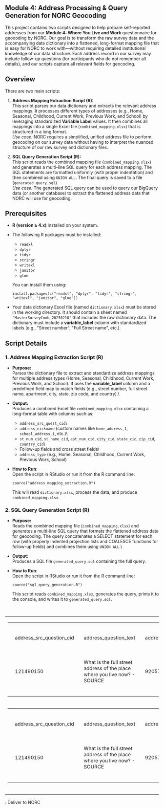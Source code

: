 ## Module 4: Address Processing & Query Generation for NORC Geocoding

This project contains two scripts designed to help prepare self‐reported addresses from our **Module 4: Where You Live and Work** questionnaire for geocoding by NORC. Our goal is to transform the raw survey data and the accompanying data dictionary into a flattened, long-format mapping file that is easy for NORC to work with—without requiring detailed institutional knowledge of our data structure. Each address record in our survey may include follow-up questions (for participants who do not remember all details), and our scripts capture all relevant fields for geocoding.

## Overview

There are two main scripts:

1.  **Address Mapping Extraction Script (R):**\
    This script parses our data dictionary and extracts the relevant address mappings. It processes different types of addresses (e.g., Home, Seasonal, Childhood, Current Work, Previous Work, and School) by leveraging standardized **Variable Label** values. It then combines all mappings into a single Excel file (`combined_mapping.xlsx`) that is structured in a long format.\
    *Use case:* NORC requires a simplified, unified address file to perform geocoding on our survey data without having to interpret the nuanced structure of our raw survey and dictionary files.

2.  **SQL Query Generation Script (R):**\
    This script reads the combined mapping file (`combined_mapping.xlsx`) and generates a multi-line SQL query for each address mapping. The SQL statements are formatted uniformly (with proper indentation) and then combined using `UNION ALL`. The final query is saved to a file (`generated_query.sql`).\
    *Use case:* The generated SQL query can be used to query our BigQuery data (or another database) to extract the flattened address data that NORC will use for geocoding.

## Prerequisites

-   **R (version ≥ 4.x)** installed on your system.

-   The following R packages must be installed:

    -   `readxl`
    -   `dplyr`
    -   `tidyr`
    -   `stringr`
    -   `writexl`
    -   `janitor`
    -   `glue`

    You can install them using:

    ```         
    install.packages(c("readxl", "dplyr", "tidyr", "stringr", "writexl", "janitor", "glue"))
    ```

-   Your data dictionary Excel file (named `dictionary.xlsx`) must be stored in the working directory. It should contain a sheet named `"MasterSurveyComb_20250210"` that includes the raw dictionary data. The dictionary must include a **variable_label** column with standardized labels (e.g., "Street number", "Full Street name", etc.).

## Script Details

### 1. Address Mapping Extraction Script (R)

-   **Purpose:**\
    Parses the dictionary file to extract and standardize address mappings for multiple address types (Home, Seasonal, Childhood, Current Work, Previous Work, and School). It uses the **variable_label** column and a predefined field map to match fields (e.g., street number, full street name, apartment, city, state, zip code, and country).\

-   **Output:**\
    Produces a combined Excel file `combined_mapping.xlsx` containing a long-format table with columns such as:

    -   `address_src_quest_cid`\
    -   `address_nickname` (custom names like `home_address_1`, `school_address_1`, etc.)\
    -   `st_num_cid`, `st_name_cid`, `apt_num_cid`, `city_cid`, `state_cid`, `zip_cid`, `country_cid`\
    -   Follow-up fields and cross street fields\
    -   `address_type` (e.g., Home, Seasonal, Childhood, Current Work, Previous Work, School)

-   **How to Run:**\
    Open the script in RStudio or run it from the R command line:

    ```         
    source("address_mapping_extraction.R")
    ```

    This will read `dictionary.xlsx`, process the data, and produce `combined_mapping.xlsx`.

### 2. SQL Query Generation Script (R)

-   **Purpose:**\
    Reads the combined mapping file (`combined_mapping.xlsx`) and generates a multi-line SQL query that formats the flattened address data for geocoding. The query concatenates a SELECT statement for each row (with properly indented projection lists and COALESCE functions for follow-up fields) and combines them using `UNION ALL`.\

-   **Output:**\
    Produces a SQL file `generated_query.sql` containing the full query.

-   **How to Run:**\
    Open the script in RStudio or run it from the R command line:

    ```         
    source("sql_query_generation.R")
    ```

    This script reads `combined_mapping.xlsx`, generates the query, prints it to the console, and writes it to `generated_query.sql`.

<table>
<caption>Deliver to NORC</caption>
<tbody>
<tr class="odd">
<td><p>
&#10;
&#10;
&#10;
&#10;
&#10;
&#10;
</p>
<table>
<colgroup>
<col style="width: 136%" />
<col style="width: 369%" />
<col style="width: 154%" />
<col style="width: 78%" />
<col style="width: 69%" />
<col style="width: 102%" />
<col style="width: 23%" />
<col style="width: 32%" />
<col style="width: 23%" />
<col style="width: 43%" />
<col style="width: 80%" />
<col />
<col />
<col />
<col />
<col />
<col />
<col />
<col />
<col />
<col />
<col />
<col />
<col />
<col />
</colgroup>
<tbody>
<tr class="odd">
<td><p>
&#10; 
 &#10; 
 &#10; 
 &#10; 
 &#10; 
 &#10; 
 </p></td>
<td></td>
<td></td>
<td></td>
<td></td>
<td></td>
<td></td>
<td></td>
<td></td>
<td></td>
<td></td>
<td></td>
<td></td>
<td></td>
<td></td>
<td></td>
<td></td>
<td></td>
<td></td>
<td></td>
<td></td>
<td></td>
<td></td>
<td></td>
<td></td>
</tr>
<tr class="even">
<td><p>
  </p></td>
<td><p>address_src_question_cid</p></td>
<td><p>
  </p></td>
<td><p>address_question_text</p></td>
<td><p>
  </p></td>
<td><p>address_source_question_cid</p></td>
<td><p>
  </p></td>
<td><p>street_number</p></td>
<td><p>
  </p></td>
<td><p>street_name</p></td>
<td><p>
  </p></td>
<td><p>apartment_number</p></td>
<td><p>
  </p></td>
<td><p>city</p></td>
<td><p>
  </p></td>
<td><p>state</p></td>
<td><p>
  </p></td>
<td><p>zip</p></td>
<td><p>
  </p></td>
<td><p>country</p></td>
<td><p>
  </p></td>
<td><p>cross_street_1</p></td>
<td><p>
  </p></td>
<td><p>cross_street_2</p></td>
<td><p>
 </p></td>
</tr>
<tr class="odd">
<td><p>
 </p></td>
<td></td>
<td></td>
<td></td>
<td></td>
<td></td>
<td></td>
<td></td>
<td></td>
<td></td>
<td></td>
<td></td>
<td></td>
<td></td>
<td></td>
<td></td>
<td></td>
<td></td>
<td></td>
<td></td>
<td></td>
<td></td>
<td></td>
<td></td>
<td></td>
</tr>
<tr class="even">
<td><p>
  </p></td>
<td><p>121490150</p></td>
<td><p>
  </p></td>
<td><p>What is the full street address of the place where you live
  now? - SOURCE</p></td>
<td><p>
  </p></td>
<td><p>920576363</p></td>
<td><p>
  </p></td>
<td></td>
<td><p>
  </p></td>
<td></td>
<td><p>
  </p></td>
<td></td>
<td><p>
  </p></td>
<td></td>
<td><p>
  </p></td>
<td></td>
<td><p>
  </p></td>
<td></td>
<td><p>
  </p></td>
<td></td>
<td><p>
  </p></td>
<td></td>
<td><p>
  </p></td>
<td></td>
<td><p>
 </p></td>
</tr>
<tr class="odd">
<td><p>
&#10;</p></td>
<td></td>
<td></td>
<td></td>
<td></td>
<td></td>
<td></td>
<td></td>
<td></td>
<td></td>
<td></td>
<td></td>
<td></td>
<td></td>
<td></td>
<td></td>
<td></td>
<td></td>
<td></td>
<td></td>
<td></td>
<td></td>
<td></td>
<td></td>
<td></td>
</tr>
</tbody>
</table>
<p>
&#10;
&#10;
</p></td>
<td><p>
&#10;
&#10;
&#10;
&#10;
&#10;
&#10;
</p>
<table>
<colgroup>
<col style="width: 136%" />
<col style="width: 369%" />
<col style="width: 154%" />
<col style="width: 78%" />
<col style="width: 69%" />
<col style="width: 102%" />
<col style="width: 23%" />
<col style="width: 32%" />
<col style="width: 23%" />
<col style="width: 43%" />
<col style="width: 80%" />
<col />
<col />
<col />
<col />
<col />
<col />
<col />
<col />
<col />
<col />
<col />
<col />
<col />
<col />
</colgroup>
<tbody>
<tr class="odd">
<td><p>
&#10; 
 &#10; 
 &#10; 
 &#10; 
 &#10; 
 &#10; 
 </p></td>
<td></td>
<td></td>
<td></td>
<td></td>
<td></td>
<td></td>
<td></td>
<td></td>
<td></td>
<td></td>
<td></td>
<td></td>
<td></td>
<td></td>
<td></td>
<td></td>
<td></td>
<td></td>
<td></td>
<td></td>
<td></td>
<td></td>
<td></td>
<td></td>
</tr>
<tr class="even">
<td><p>
  </p></td>
<td><p>address_src_question_cid</p></td>
<td><p>
  </p></td>
<td><p>address_question_text</p></td>
<td><p>
  </p></td>
<td><p>address_source_question_cid</p></td>
<td><p>
  </p></td>
<td><p>street_number</p></td>
<td><p>
  </p></td>
<td><p>street_name</p></td>
<td><p>
  </p></td>
<td><p>apartment_number</p></td>
<td><p>
  </p></td>
<td><p>city</p></td>
<td><p>
  </p></td>
<td><p>state</p></td>
<td><p>
  </p></td>
<td><p>zip</p></td>
<td><p>
  </p></td>
<td><p>country</p></td>
<td><p>
  </p></td>
<td><p>cross_street_1</p></td>
<td><p>
  </p></td>
<td><p>cross_street_2</p></td>
<td><p>
 </p></td>
</tr>
<tr class="odd">
<td><p>
 </p></td>
<td></td>
<td></td>
<td></td>
<td></td>
<td></td>
<td></td>
<td></td>
<td></td>
<td></td>
<td></td>
<td></td>
<td></td>
<td></td>
<td></td>
<td></td>
<td></td>
<td></td>
<td></td>
<td></td>
<td></td>
<td></td>
<td></td>
<td></td>
<td></td>
</tr>
<tr class="even">
<td><p>
  </p></td>
<td><p>121490150</p></td>
<td><p>
  </p></td>
<td><p>What is the full street address of the place where you live
  now? - SOURCE</p></td>
<td><p>
  </p></td>
<td><p>920576363</p></td>
<td><p>
  </p></td>
<td></td>
<td><p>
  </p></td>
<td></td>
<td><p>
  </p></td>
<td></td>
<td><p>
  </p></td>
<td></td>
<td><p>
  </p></td>
<td></td>
<td><p>
  </p></td>
<td></td>
<td><p>
  </p></td>
<td></td>
<td><p>
  </p></td>
<td></td>
<td><p>
  </p></td>
<td></td>
<td><p>
 </p></td>
</tr>
<tr class="odd">
<td><p>
&#10;</p></td>
<td></td>
<td></td>
<td></td>
<td></td>
<td></td>
<td></td>
<td></td>
<td></td>
<td></td>
<td></td>
<td></td>
<td></td>
<td></td>
<td></td>
<td></td>
<td></td>
<td></td>
<td></td>
<td></td>
<td></td>
<td></td>
<td></td>
<td></td>
<td></td>
</tr>
</tbody>
</table>
<p>
&#10;
&#10;
</p></td>
<td><p>
&#10;
&#10;
&#10;
&#10;
&#10;
&#10;
</p>
<table>
<colgroup>
<col style="width: 136%" />
<col style="width: 369%" />
<col style="width: 154%" />
<col style="width: 78%" />
<col style="width: 69%" />
<col style="width: 102%" />
<col style="width: 23%" />
<col style="width: 32%" />
<col style="width: 23%" />
<col style="width: 43%" />
<col style="width: 80%" />
<col />
<col />
<col />
<col />
<col />
<col />
<col />
<col />
<col />
<col />
<col />
<col />
<col />
<col />
</colgroup>
<tbody>
<tr class="odd">
<td><p>
&#10; 
 &#10; 
 &#10; 
 &#10; 
 &#10; 
 &#10; 
 </p></td>
<td></td>
<td></td>
<td></td>
<td></td>
<td></td>
<td></td>
<td></td>
<td></td>
<td></td>
<td></td>
<td></td>
<td></td>
<td></td>
<td></td>
<td></td>
<td></td>
<td></td>
<td></td>
<td></td>
<td></td>
<td></td>
<td></td>
<td></td>
<td></td>
</tr>
<tr class="even">
<td><p>
  </p></td>
<td><p>address_src_question_cid</p></td>
<td><p>
  </p></td>
<td><p>address_question_text</p></td>
<td><p>
  </p></td>
<td><p>address_source_question_cid</p></td>
<td><p>
  </p></td>
<td><p>street_number</p></td>
<td><p>
  </p></td>
<td><p>street_name</p></td>
<td><p>
  </p></td>
<td><p>apartment_number</p></td>
<td><p>
  </p></td>
<td><p>city</p></td>
<td><p>
  </p></td>
<td><p>state</p></td>
<td><p>
  </p></td>
<td><p>zip</p></td>
<td><p>
  </p></td>
<td><p>country</p></td>
<td><p>
  </p></td>
<td><p>cross_street_1</p></td>
<td><p>
  </p></td>
<td><p>cross_street_2</p></td>
<td><p>
 </p></td>
</tr>
<tr class="odd">
<td><p>
 </p></td>
<td></td>
<td></td>
<td></td>
<td></td>
<td></td>
<td></td>
<td></td>
<td></td>
<td></td>
<td></td>
<td></td>
<td></td>
<td></td>
<td></td>
<td></td>
<td></td>
<td></td>
<td></td>
<td></td>
<td></td>
<td></td>
<td></td>
<td></td>
<td></td>
</tr>
<tr class="even">
<td><p>
  </p></td>
<td><p>121490150</p></td>
<td><p>
  </p></td>
<td><p>What is the full street address of the place where you live
  now? - SOURCE</p></td>
<td><p>
  </p></td>
<td><p>920576363</p></td>
<td><p>
  </p></td>
<td></td>
<td><p>
  </p></td>
<td></td>
<td><p>
  </p></td>
<td></td>
<td><p>
  </p></td>
<td></td>
<td><p>
  </p></td>
<td></td>
<td><p>
  </p></td>
<td></td>
<td><p>
  </p></td>
<td></td>
<td><p>
  </p></td>
<td></td>
<td><p>
  </p></td>
<td></td>
<td><p>
 </p></td>
</tr>
<tr class="odd">
<td><p>
&#10;</p></td>
<td></td>
<td></td>
<td></td>
<td></td>
<td></td>
<td></td>
<td></td>
<td></td>
<td></td>
<td></td>
<td></td>
<td></td>
<td></td>
<td></td>
<td></td>
<td></td>
<td></td>
<td></td>
<td></td>
<td></td>
<td></td>
<td></td>
<td></td>
<td></td>
</tr>
</tbody>
</table>
<p>
&#10;
&#10;
</p></td>
<td><p>
&#10;
&#10;
&#10;
&#10;
&#10;
&#10;
</p>
<table>
<colgroup>
<col style="width: 136%" />
<col style="width: 369%" />
<col style="width: 154%" />
<col style="width: 78%" />
<col style="width: 69%" />
<col style="width: 102%" />
<col style="width: 23%" />
<col style="width: 32%" />
<col style="width: 23%" />
<col style="width: 43%" />
<col style="width: 80%" />
<col />
<col />
<col />
<col />
<col />
<col />
<col />
<col />
<col />
<col />
<col />
<col />
<col />
<col />
</colgroup>
<tbody>
<tr class="odd">
<td><p>
&#10; 
 &#10; 
 &#10; 
 &#10; 
 &#10; 
 &#10; 
 </p></td>
<td></td>
<td></td>
<td></td>
<td></td>
<td></td>
<td></td>
<td></td>
<td></td>
<td></td>
<td></td>
<td></td>
<td></td>
<td></td>
<td></td>
<td></td>
<td></td>
<td></td>
<td></td>
<td></td>
<td></td>
<td></td>
<td></td>
<td></td>
<td></td>
</tr>
<tr class="even">
<td><p>
  </p></td>
<td><p>address_src_question_cid</p></td>
<td><p>
  </p></td>
<td><p>address_question_text</p></td>
<td><p>
  </p></td>
<td><p>address_source_question_cid</p></td>
<td><p>
  </p></td>
<td><p>street_number</p></td>
<td><p>
  </p></td>
<td><p>street_name</p></td>
<td><p>
  </p></td>
<td><p>apartment_number</p></td>
<td><p>
  </p></td>
<td><p>city</p></td>
<td><p>
  </p></td>
<td><p>state</p></td>
<td><p>
  </p></td>
<td><p>zip</p></td>
<td><p>
  </p></td>
<td><p>country</p></td>
<td><p>
  </p></td>
<td><p>cross_street_1</p></td>
<td><p>
  </p></td>
<td><p>cross_street_2</p></td>
<td><p>
 </p></td>
</tr>
<tr class="odd">
<td><p>
 </p></td>
<td></td>
<td></td>
<td></td>
<td></td>
<td></td>
<td></td>
<td></td>
<td></td>
<td></td>
<td></td>
<td></td>
<td></td>
<td></td>
<td></td>
<td></td>
<td></td>
<td></td>
<td></td>
<td></td>
<td></td>
<td></td>
<td></td>
<td></td>
<td></td>
</tr>
<tr class="even">
<td><p>
  </p></td>
<td><p>121490150</p></td>
<td><p>
  </p></td>
<td><p>What is the full street address of the place where you live
  now? - SOURCE</p></td>
<td><p>
  </p></td>
<td><p>920576363</p></td>
<td><p>
  </p></td>
<td></td>
<td><p>
  </p></td>
<td></td>
<td><p>
  </p></td>
<td></td>
<td><p>
  </p></td>
<td></td>
<td><p>
  </p></td>
<td></td>
<td><p>
  </p></td>
<td></td>
<td><p>
  </p></td>
<td></td>
<td><p>
  </p></td>
<td></td>
<td><p>
  </p></td>
<td></td>
<td><p>
 </p></td>
</tr>
<tr class="odd">
<td><p>
&#10;</p></td>
<td></td>
<td></td>
<td></td>
<td></td>
<td></td>
<td></td>
<td></td>
<td></td>
<td></td>
<td></td>
<td></td>
<td></td>
<td></td>
<td></td>
<td></td>
<td></td>
<td></td>
<td></td>
<td></td>
<td></td>
<td></td>
<td></td>
<td></td>
<td></td>
</tr>
</tbody>
</table>
<p>
&#10;
&#10;
</p></td>
<td><p>
&#10;
&#10;
&#10;
&#10;
&#10;
&#10;
</p>
<table>
<colgroup>
<col style="width: 136%" />
<col style="width: 369%" />
<col style="width: 154%" />
<col style="width: 78%" />
<col style="width: 69%" />
<col style="width: 102%" />
<col style="width: 23%" />
<col style="width: 32%" />
<col style="width: 23%" />
<col style="width: 43%" />
<col style="width: 80%" />
<col />
<col />
<col />
<col />
<col />
<col />
<col />
<col />
<col />
<col />
<col />
<col />
<col />
<col />
</colgroup>
<tbody>
<tr class="odd">
<td><p>
&#10; 
 &#10; 
 &#10; 
 &#10; 
 &#10; 
 &#10; 
 </p></td>
<td></td>
<td></td>
<td></td>
<td></td>
<td></td>
<td></td>
<td></td>
<td></td>
<td></td>
<td></td>
<td></td>
<td></td>
<td></td>
<td></td>
<td></td>
<td></td>
<td></td>
<td></td>
<td></td>
<td></td>
<td></td>
<td></td>
<td></td>
<td></td>
</tr>
<tr class="even">
<td><p>
  </p></td>
<td><p>address_src_question_cid</p></td>
<td><p>
  </p></td>
<td><p>address_question_text</p></td>
<td><p>
  </p></td>
<td><p>address_source_question_cid</p></td>
<td><p>
  </p></td>
<td><p>street_number</p></td>
<td><p>
  </p></td>
<td><p>street_name</p></td>
<td><p>
  </p></td>
<td><p>apartment_number</p></td>
<td><p>
  </p></td>
<td><p>city</p></td>
<td><p>
  </p></td>
<td><p>state</p></td>
<td><p>
  </p></td>
<td><p>zip</p></td>
<td><p>
  </p></td>
<td><p>country</p></td>
<td><p>
  </p></td>
<td><p>cross_street_1</p></td>
<td><p>
  </p></td>
<td><p>cross_street_2</p></td>
<td><p>
 </p></td>
</tr>
<tr class="odd">
<td><p>
 </p></td>
<td></td>
<td></td>
<td></td>
<td></td>
<td></td>
<td></td>
<td></td>
<td></td>
<td></td>
<td></td>
<td></td>
<td></td>
<td></td>
<td></td>
<td></td>
<td></td>
<td></td>
<td></td>
<td></td>
<td></td>
<td></td>
<td></td>
<td></td>
<td></td>
</tr>
<tr class="even">
<td><p>
  </p></td>
<td><p>121490150</p></td>
<td><p>
  </p></td>
<td><p>What is the full street address of the place where you live
  now? - SOURCE</p></td>
<td><p>
  </p></td>
<td><p>920576363</p></td>
<td><p>
  </p></td>
<td></td>
<td><p>
  </p></td>
<td></td>
<td><p>
  </p></td>
<td></td>
<td><p>
  </p></td>
<td></td>
<td><p>
  </p></td>
<td></td>
<td><p>
  </p></td>
<td></td>
<td><p>
  </p></td>
<td></td>
<td><p>
  </p></td>
<td></td>
<td><p>
  </p></td>
<td></td>
<td><p>
 </p></td>
</tr>
<tr class="odd">
<td><p>
&#10;</p></td>
<td></td>
<td></td>
<td></td>
<td></td>
<td></td>
<td></td>
<td></td>
<td></td>
<td></td>
<td></td>
<td></td>
<td></td>
<td></td>
<td></td>
<td></td>
<td></td>
<td></td>
<td></td>
<td></td>
<td></td>
<td></td>
<td></td>
<td></td>
<td></td>
</tr>
</tbody>
</table>
<p>
&#10;
&#10;
</p></td>
<td><p>
&#10;
&#10;
&#10;
&#10;
&#10;
&#10;
</p>
<table>
<colgroup>
<col style="width: 136%" />
<col style="width: 369%" />
<col style="width: 154%" />
<col style="width: 78%" />
<col style="width: 69%" />
<col style="width: 102%" />
<col style="width: 23%" />
<col style="width: 32%" />
<col style="width: 23%" />
<col style="width: 43%" />
<col style="width: 80%" />
<col />
<col />
<col />
<col />
<col />
<col />
<col />
<col />
<col />
<col />
<col />
<col />
<col />
<col />
</colgroup>
<tbody>
<tr class="odd">
<td><p>
&#10; 
 &#10; 
 &#10; 
 &#10; 
 &#10; 
 &#10; 
 </p></td>
<td></td>
<td></td>
<td></td>
<td></td>
<td></td>
<td></td>
<td></td>
<td></td>
<td></td>
<td></td>
<td></td>
<td></td>
<td></td>
<td></td>
<td></td>
<td></td>
<td></td>
<td></td>
<td></td>
<td></td>
<td></td>
<td></td>
<td></td>
<td></td>
</tr>
<tr class="even">
<td><p>
  </p></td>
<td><p>address_src_question_cid</p></td>
<td><p>
  </p></td>
<td><p>address_question_text</p></td>
<td><p>
  </p></td>
<td><p>address_source_question_cid</p></td>
<td><p>
  </p></td>
<td><p>street_number</p></td>
<td><p>
  </p></td>
<td><p>street_name</p></td>
<td><p>
  </p></td>
<td><p>apartment_number</p></td>
<td><p>
  </p></td>
<td><p>city</p></td>
<td><p>
  </p></td>
<td><p>state</p></td>
<td><p>
  </p></td>
<td><p>zip</p></td>
<td><p>
  </p></td>
<td><p>country</p></td>
<td><p>
  </p></td>
<td><p>cross_street_1</p></td>
<td><p>
  </p></td>
<td><p>cross_street_2</p></td>
<td><p>
 </p></td>
</tr>
<tr class="odd">
<td><p>
 </p></td>
<td></td>
<td></td>
<td></td>
<td></td>
<td></td>
<td></td>
<td></td>
<td></td>
<td></td>
<td></td>
<td></td>
<td></td>
<td></td>
<td></td>
<td></td>
<td></td>
<td></td>
<td></td>
<td></td>
<td></td>
<td></td>
<td></td>
<td></td>
<td></td>
</tr>
<tr class="even">
<td><p>
  </p></td>
<td><p>121490150</p></td>
<td><p>
  </p></td>
<td><p>What is the full street address of the place where you live
  now? - SOURCE</p></td>
<td><p>
  </p></td>
<td><p>920576363</p></td>
<td><p>
  </p></td>
<td></td>
<td><p>
  </p></td>
<td></td>
<td><p>
  </p></td>
<td></td>
<td><p>
  </p></td>
<td></td>
<td><p>
  </p></td>
<td></td>
<td><p>
  </p></td>
<td></td>
<td><p>
  </p></td>
<td></td>
<td><p>
  </p></td>
<td></td>
<td><p>
  </p></td>
<td></td>
<td><p>
 </p></td>
</tr>
<tr class="odd">
<td><p>
&#10;</p></td>
<td></td>
<td></td>
<td></td>
<td></td>
<td></td>
<td></td>
<td></td>
<td></td>
<td></td>
<td></td>
<td></td>
<td></td>
<td></td>
<td></td>
<td></td>
<td></td>
<td></td>
<td></td>
<td></td>
<td></td>
<td></td>
<td></td>
<td></td>
<td></td>
</tr>
</tbody>
</table>
<p>
&#10;
&#10;
</p></td>
<td><p>
&#10;
&#10;
&#10;
&#10;
&#10;
&#10;
</p>
<table>
<colgroup>
<col style="width: 136%" />
<col style="width: 369%" />
<col style="width: 154%" />
<col style="width: 78%" />
<col style="width: 69%" />
<col style="width: 102%" />
<col style="width: 23%" />
<col style="width: 32%" />
<col style="width: 23%" />
<col style="width: 43%" />
<col style="width: 80%" />
<col />
<col />
<col />
<col />
<col />
<col />
<col />
<col />
<col />
<col />
<col />
<col />
<col />
<col />
</colgroup>
<tbody>
<tr class="odd">
<td><p>
&#10; 
 &#10; 
 &#10; 
 &#10; 
 &#10; 
 &#10; 
 </p></td>
<td></td>
<td></td>
<td></td>
<td></td>
<td></td>
<td></td>
<td></td>
<td></td>
<td></td>
<td></td>
<td></td>
<td></td>
<td></td>
<td></td>
<td></td>
<td></td>
<td></td>
<td></td>
<td></td>
<td></td>
<td></td>
<td></td>
<td></td>
<td></td>
</tr>
<tr class="even">
<td><p>
  </p></td>
<td><p>address_src_question_cid</p></td>
<td><p>
  </p></td>
<td><p>address_question_text</p></td>
<td><p>
  </p></td>
<td><p>address_source_question_cid</p></td>
<td><p>
  </p></td>
<td><p>street_number</p></td>
<td><p>
  </p></td>
<td><p>street_name</p></td>
<td><p>
  </p></td>
<td><p>apartment_number</p></td>
<td><p>
  </p></td>
<td><p>city</p></td>
<td><p>
  </p></td>
<td><p>state</p></td>
<td><p>
  </p></td>
<td><p>zip</p></td>
<td><p>
  </p></td>
<td><p>country</p></td>
<td><p>
  </p></td>
<td><p>cross_street_1</p></td>
<td><p>
  </p></td>
<td><p>cross_street_2</p></td>
<td><p>
 </p></td>
</tr>
<tr class="odd">
<td><p>
 </p></td>
<td></td>
<td></td>
<td></td>
<td></td>
<td></td>
<td></td>
<td></td>
<td></td>
<td></td>
<td></td>
<td></td>
<td></td>
<td></td>
<td></td>
<td></td>
<td></td>
<td></td>
<td></td>
<td></td>
<td></td>
<td></td>
<td></td>
<td></td>
<td></td>
</tr>
<tr class="even">
<td><p>
  </p></td>
<td><p>121490150</p></td>
<td><p>
  </p></td>
<td><p>What is the full street address of the place where you live
  now? - SOURCE</p></td>
<td><p>
  </p></td>
<td><p>920576363</p></td>
<td><p>
  </p></td>
<td></td>
<td><p>
  </p></td>
<td></td>
<td><p>
  </p></td>
<td></td>
<td><p>
  </p></td>
<td></td>
<td><p>
  </p></td>
<td></td>
<td><p>
  </p></td>
<td></td>
<td><p>
  </p></td>
<td></td>
<td><p>
  </p></td>
<td></td>
<td><p>
  </p></td>
<td></td>
<td><p>
 </p></td>
</tr>
<tr class="odd">
<td><p>
&#10;</p></td>
<td></td>
<td></td>
<td></td>
<td></td>
<td></td>
<td></td>
<td></td>
<td></td>
<td></td>
<td></td>
<td></td>
<td></td>
<td></td>
<td></td>
<td></td>
<td></td>
<td></td>
<td></td>
<td></td>
<td></td>
<td></td>
<td></td>
<td></td>
<td></td>
</tr>
</tbody>
</table>
<p>
&#10;
&#10;
</p></td>
<td><p>
&#10;
&#10;
&#10;
&#10;
&#10;
&#10;
</p>
<table>
<colgroup>
<col style="width: 136%" />
<col style="width: 369%" />
<col style="width: 154%" />
<col style="width: 78%" />
<col style="width: 69%" />
<col style="width: 102%" />
<col style="width: 23%" />
<col style="width: 32%" />
<col style="width: 23%" />
<col style="width: 43%" />
<col style="width: 80%" />
<col />
<col />
<col />
<col />
<col />
<col />
<col />
<col />
<col />
<col />
<col />
<col />
<col />
<col />
</colgroup>
<tbody>
<tr class="odd">
<td><p>
&#10; 
 &#10; 
 &#10; 
 &#10; 
 &#10; 
 &#10; 
 </p></td>
<td></td>
<td></td>
<td></td>
<td></td>
<td></td>
<td></td>
<td></td>
<td></td>
<td></td>
<td></td>
<td></td>
<td></td>
<td></td>
<td></td>
<td></td>
<td></td>
<td></td>
<td></td>
<td></td>
<td></td>
<td></td>
<td></td>
<td></td>
<td></td>
</tr>
<tr class="even">
<td><p>
  </p></td>
<td><p>address_src_question_cid</p></td>
<td><p>
  </p></td>
<td><p>address_question_text</p></td>
<td><p>
  </p></td>
<td><p>address_source_question_cid</p></td>
<td><p>
  </p></td>
<td><p>street_number</p></td>
<td><p>
  </p></td>
<td><p>street_name</p></td>
<td><p>
  </p></td>
<td><p>apartment_number</p></td>
<td><p>
  </p></td>
<td><p>city</p></td>
<td><p>
  </p></td>
<td><p>state</p></td>
<td><p>
  </p></td>
<td><p>zip</p></td>
<td><p>
  </p></td>
<td><p>country</p></td>
<td><p>
  </p></td>
<td><p>cross_street_1</p></td>
<td><p>
  </p></td>
<td><p>cross_street_2</p></td>
<td><p>
 </p></td>
</tr>
<tr class="odd">
<td><p>
 </p></td>
<td></td>
<td></td>
<td></td>
<td></td>
<td></td>
<td></td>
<td></td>
<td></td>
<td></td>
<td></td>
<td></td>
<td></td>
<td></td>
<td></td>
<td></td>
<td></td>
<td></td>
<td></td>
<td></td>
<td></td>
<td></td>
<td></td>
<td></td>
<td></td>
</tr>
<tr class="even">
<td><p>
  </p></td>
<td><p>121490150</p></td>
<td><p>
  </p></td>
<td><p>What is the full street address of the place where you live
  now? - SOURCE</p></td>
<td><p>
  </p></td>
<td><p>920576363</p></td>
<td><p>
  </p></td>
<td></td>
<td><p>
  </p></td>
<td></td>
<td><p>
  </p></td>
<td></td>
<td><p>
  </p></td>
<td></td>
<td><p>
  </p></td>
<td></td>
<td><p>
  </p></td>
<td></td>
<td><p>
  </p></td>
<td></td>
<td><p>
  </p></td>
<td></td>
<td><p>
  </p></td>
<td></td>
<td><p>
 </p></td>
</tr>
<tr class="odd">
<td><p>
&#10;</p></td>
<td></td>
<td></td>
<td></td>
<td></td>
<td></td>
<td></td>
<td></td>
<td></td>
<td></td>
<td></td>
<td></td>
<td></td>
<td></td>
<td></td>
<td></td>
<td></td>
<td></td>
<td></td>
<td></td>
<td></td>
<td></td>
<td></td>
<td></td>
<td></td>
</tr>
</tbody>
</table>
<p>
&#10;
&#10;
</p></td>
<td><p>
&#10;
&#10;
&#10;
&#10;
&#10;
&#10;
</p>
<table>
<colgroup>
<col style="width: 136%" />
<col style="width: 369%" />
<col style="width: 154%" />
<col style="width: 78%" />
<col style="width: 69%" />
<col style="width: 102%" />
<col style="width: 23%" />
<col style="width: 32%" />
<col style="width: 23%" />
<col style="width: 43%" />
<col style="width: 80%" />
<col />
<col />
<col />
<col />
<col />
<col />
<col />
<col />
<col />
<col />
<col />
<col />
<col />
<col />
</colgroup>
<tbody>
<tr class="odd">
<td><p>
&#10; 
 &#10; 
 &#10; 
 &#10; 
 &#10; 
 &#10; 
 </p></td>
<td></td>
<td></td>
<td></td>
<td></td>
<td></td>
<td></td>
<td></td>
<td></td>
<td></td>
<td></td>
<td></td>
<td></td>
<td></td>
<td></td>
<td></td>
<td></td>
<td></td>
<td></td>
<td></td>
<td></td>
<td></td>
<td></td>
<td></td>
<td></td>
</tr>
<tr class="even">
<td><p>
  </p></td>
<td><p>address_src_question_cid</p></td>
<td><p>
  </p></td>
<td><p>address_question_text</p></td>
<td><p>
  </p></td>
<td><p>address_source_question_cid</p></td>
<td><p>
  </p></td>
<td><p>street_number</p></td>
<td><p>
  </p></td>
<td><p>street_name</p></td>
<td><p>
  </p></td>
<td><p>apartment_number</p></td>
<td><p>
  </p></td>
<td><p>city</p></td>
<td><p>
  </p></td>
<td><p>state</p></td>
<td><p>
  </p></td>
<td><p>zip</p></td>
<td><p>
  </p></td>
<td><p>country</p></td>
<td><p>
  </p></td>
<td><p>cross_street_1</p></td>
<td><p>
  </p></td>
<td><p>cross_street_2</p></td>
<td><p>
 </p></td>
</tr>
<tr class="odd">
<td><p>
 </p></td>
<td></td>
<td></td>
<td></td>
<td></td>
<td></td>
<td></td>
<td></td>
<td></td>
<td></td>
<td></td>
<td></td>
<td></td>
<td></td>
<td></td>
<td></td>
<td></td>
<td></td>
<td></td>
<td></td>
<td></td>
<td></td>
<td></td>
<td></td>
<td></td>
</tr>
<tr class="even">
<td><p>
  </p></td>
<td><p>121490150</p></td>
<td><p>
  </p></td>
<td><p>What is the full street address of the place where you live
  now? - SOURCE</p></td>
<td><p>
  </p></td>
<td><p>920576363</p></td>
<td><p>
  </p></td>
<td></td>
<td><p>
  </p></td>
<td></td>
<td><p>
  </p></td>
<td></td>
<td><p>
  </p></td>
<td></td>
<td><p>
  </p></td>
<td></td>
<td><p>
  </p></td>
<td></td>
<td><p>
  </p></td>
<td></td>
<td><p>
  </p></td>
<td></td>
<td><p>
  </p></td>
<td></td>
<td><p>
 </p></td>
</tr>
<tr class="odd">
<td><p>
&#10;</p></td>
<td></td>
<td></td>
<td></td>
<td></td>
<td></td>
<td></td>
<td></td>
<td></td>
<td></td>
<td></td>
<td></td>
<td></td>
<td></td>
<td></td>
<td></td>
<td></td>
<td></td>
<td></td>
<td></td>
<td></td>
<td></td>
<td></td>
<td></td>
<td></td>
</tr>
</tbody>
</table>
<p>
&#10;
&#10;
</p></td>
<td><p>
&#10;
&#10;
&#10;
&#10;
&#10;
&#10;
</p>
<table>
<colgroup>
<col style="width: 136%" />
<col style="width: 369%" />
<col style="width: 154%" />
<col style="width: 78%" />
<col style="width: 69%" />
<col style="width: 102%" />
<col style="width: 23%" />
<col style="width: 32%" />
<col style="width: 23%" />
<col style="width: 43%" />
<col style="width: 80%" />
<col />
<col />
<col />
<col />
<col />
<col />
<col />
<col />
<col />
<col />
<col />
<col />
<col />
<col />
</colgroup>
<tbody>
<tr class="odd">
<td><p>
&#10; 
 &#10; 
 &#10; 
 &#10; 
 &#10; 
 &#10; 
 </p></td>
<td></td>
<td></td>
<td></td>
<td></td>
<td></td>
<td></td>
<td></td>
<td></td>
<td></td>
<td></td>
<td></td>
<td></td>
<td></td>
<td></td>
<td></td>
<td></td>
<td></td>
<td></td>
<td></td>
<td></td>
<td></td>
<td></td>
<td></td>
<td></td>
</tr>
<tr class="even">
<td><p>
  </p></td>
<td><p>address_src_question_cid</p></td>
<td><p>
  </p></td>
<td><p>address_question_text</p></td>
<td><p>
  </p></td>
<td><p>address_source_question_cid</p></td>
<td><p>
  </p></td>
<td><p>street_number</p></td>
<td><p>
  </p></td>
<td><p>street_name</p></td>
<td><p>
  </p></td>
<td><p>apartment_number</p></td>
<td><p>
  </p></td>
<td><p>city</p></td>
<td><p>
  </p></td>
<td><p>state</p></td>
<td><p>
  </p></td>
<td><p>zip</p></td>
<td><p>
  </p></td>
<td><p>country</p></td>
<td><p>
  </p></td>
<td><p>cross_street_1</p></td>
<td><p>
  </p></td>
<td><p>cross_street_2</p></td>
<td><p>
 </p></td>
</tr>
<tr class="odd">
<td><p>
 </p></td>
<td></td>
<td></td>
<td></td>
<td></td>
<td></td>
<td></td>
<td></td>
<td></td>
<td></td>
<td></td>
<td></td>
<td></td>
<td></td>
<td></td>
<td></td>
<td></td>
<td></td>
<td></td>
<td></td>
<td></td>
<td></td>
<td></td>
<td></td>
<td></td>
</tr>
<tr class="even">
<td><p>
  </p></td>
<td><p>121490150</p></td>
<td><p>
  </p></td>
<td><p>What is the full street address of the place where you live
  now? - SOURCE</p></td>
<td><p>
  </p></td>
<td><p>920576363</p></td>
<td><p>
  </p></td>
<td></td>
<td><p>
  </p></td>
<td></td>
<td><p>
  </p></td>
<td></td>
<td><p>
  </p></td>
<td></td>
<td><p>
  </p></td>
<td></td>
<td><p>
  </p></td>
<td></td>
<td><p>
  </p></td>
<td></td>
<td><p>
  </p></td>
<td></td>
<td><p>
  </p></td>
<td></td>
<td><p>
 </p></td>
</tr>
<tr class="odd">
<td><p>
&#10;</p></td>
<td></td>
<td></td>
<td></td>
<td></td>
<td></td>
<td></td>
<td></td>
<td></td>
<td></td>
<td></td>
<td></td>
<td></td>
<td></td>
<td></td>
<td></td>
<td></td>
<td></td>
<td></td>
<td></td>
<td></td>
<td></td>
<td></td>
<td></td>
<td></td>
</tr>
</tbody>
</table>
<p>
&#10;
&#10;
</p></td>
<td><p>
&#10;
&#10;
&#10;
&#10;
&#10;
&#10;
</p>
<table>
<colgroup>
<col style="width: 136%" />
<col style="width: 369%" />
<col style="width: 154%" />
<col style="width: 78%" />
<col style="width: 69%" />
<col style="width: 102%" />
<col style="width: 23%" />
<col style="width: 32%" />
<col style="width: 23%" />
<col style="width: 43%" />
<col style="width: 80%" />
<col />
<col />
<col />
<col />
<col />
<col />
<col />
<col />
<col />
<col />
<col />
<col />
<col />
<col />
</colgroup>
<tbody>
<tr class="odd">
<td><p>
&#10; 
 &#10; 
 &#10; 
 &#10; 
 &#10; 
 &#10; 
 </p></td>
<td></td>
<td></td>
<td></td>
<td></td>
<td></td>
<td></td>
<td></td>
<td></td>
<td></td>
<td></td>
<td></td>
<td></td>
<td></td>
<td></td>
<td></td>
<td></td>
<td></td>
<td></td>
<td></td>
<td></td>
<td></td>
<td></td>
<td></td>
<td></td>
</tr>
<tr class="even">
<td><p>
  </p></td>
<td><p>address_src_question_cid</p></td>
<td><p>
  </p></td>
<td><p>address_question_text</p></td>
<td><p>
  </p></td>
<td><p>address_source_question_cid</p></td>
<td><p>
  </p></td>
<td><p>street_number</p></td>
<td><p>
  </p></td>
<td><p>street_name</p></td>
<td><p>
  </p></td>
<td><p>apartment_number</p></td>
<td><p>
  </p></td>
<td><p>city</p></td>
<td><p>
  </p></td>
<td><p>state</p></td>
<td><p>
  </p></td>
<td><p>zip</p></td>
<td><p>
  </p></td>
<td><p>country</p></td>
<td><p>
  </p></td>
<td><p>cross_street_1</p></td>
<td><p>
  </p></td>
<td><p>cross_street_2</p></td>
<td><p>
 </p></td>
</tr>
<tr class="odd">
<td><p>
 </p></td>
<td></td>
<td></td>
<td></td>
<td></td>
<td></td>
<td></td>
<td></td>
<td></td>
<td></td>
<td></td>
<td></td>
<td></td>
<td></td>
<td></td>
<td></td>
<td></td>
<td></td>
<td></td>
<td></td>
<td></td>
<td></td>
<td></td>
<td></td>
<td></td>
</tr>
<tr class="even">
<td><p>
  </p></td>
<td><p>121490150</p></td>
<td><p>
  </p></td>
<td><p>What is the full street address of the place where you live
  now? - SOURCE</p></td>
<td><p>
  </p></td>
<td><p>920576363</p></td>
<td><p>
  </p></td>
<td></td>
<td><p>
  </p></td>
<td></td>
<td><p>
  </p></td>
<td></td>
<td><p>
  </p></td>
<td></td>
<td><p>
  </p></td>
<td></td>
<td><p>
  </p></td>
<td></td>
<td><p>
  </p></td>
<td></td>
<td><p>
  </p></td>
<td></td>
<td><p>
  </p></td>
<td></td>
<td><p>
 </p></td>
</tr>
<tr class="odd">
<td><p>
&#10;</p></td>
<td></td>
<td></td>
<td></td>
<td></td>
<td></td>
<td></td>
<td></td>
<td></td>
<td></td>
<td></td>
<td></td>
<td></td>
<td></td>
<td></td>
<td></td>
<td></td>
<td></td>
<td></td>
<td></td>
<td></td>
<td></td>
<td></td>
<td></td>
<td></td>
</tr>
</tbody>
</table>
<p>
&#10;
&#10;
</p></td>
<td><p>
&#10;
&#10;
&#10;
&#10;
&#10;
&#10;
</p>
<table>
<colgroup>
<col style="width: 136%" />
<col style="width: 369%" />
<col style="width: 154%" />
<col style="width: 78%" />
<col style="width: 69%" />
<col style="width: 102%" />
<col style="width: 23%" />
<col style="width: 32%" />
<col style="width: 23%" />
<col style="width: 43%" />
<col style="width: 80%" />
<col />
<col />
<col />
<col />
<col />
<col />
<col />
<col />
<col />
<col />
<col />
<col />
<col />
<col />
</colgroup>
<tbody>
<tr class="odd">
<td><p>
&#10; 
 &#10; 
 &#10; 
 &#10; 
 &#10; 
 &#10; 
 </p></td>
<td></td>
<td></td>
<td></td>
<td></td>
<td></td>
<td></td>
<td></td>
<td></td>
<td></td>
<td></td>
<td></td>
<td></td>
<td></td>
<td></td>
<td></td>
<td></td>
<td></td>
<td></td>
<td></td>
<td></td>
<td></td>
<td></td>
<td></td>
<td></td>
</tr>
<tr class="even">
<td><p>
  </p></td>
<td><p>address_src_question_cid</p></td>
<td><p>
  </p></td>
<td><p>address_question_text</p></td>
<td><p>
  </p></td>
<td><p>address_source_question_cid</p></td>
<td><p>
  </p></td>
<td><p>street_number</p></td>
<td><p>
  </p></td>
<td><p>street_name</p></td>
<td><p>
  </p></td>
<td><p>apartment_number</p></td>
<td><p>
  </p></td>
<td><p>city</p></td>
<td><p>
  </p></td>
<td><p>state</p></td>
<td><p>
  </p></td>
<td><p>zip</p></td>
<td><p>
  </p></td>
<td><p>country</p></td>
<td><p>
  </p></td>
<td><p>cross_street_1</p></td>
<td><p>
  </p></td>
<td><p>cross_street_2</p></td>
<td><p>
 </p></td>
</tr>
<tr class="odd">
<td><p>
 </p></td>
<td></td>
<td></td>
<td></td>
<td></td>
<td></td>
<td></td>
<td></td>
<td></td>
<td></td>
<td></td>
<td></td>
<td></td>
<td></td>
<td></td>
<td></td>
<td></td>
<td></td>
<td></td>
<td></td>
<td></td>
<td></td>
<td></td>
<td></td>
<td></td>
</tr>
<tr class="even">
<td><p>
  </p></td>
<td><p>121490150</p></td>
<td><p>
  </p></td>
<td><p>What is the full street address of the place where you live
  now? - SOURCE</p></td>
<td><p>
  </p></td>
<td><p>920576363</p></td>
<td><p>
  </p></td>
<td></td>
<td><p>
  </p></td>
<td></td>
<td><p>
  </p></td>
<td></td>
<td><p>
  </p></td>
<td></td>
<td><p>
  </p></td>
<td></td>
<td><p>
  </p></td>
<td></td>
<td><p>
  </p></td>
<td></td>
<td><p>
  </p></td>
<td></td>
<td><p>
  </p></td>
<td></td>
<td><p>
 </p></td>
</tr>
<tr class="odd">
<td><p>
&#10;</p></td>
<td></td>
<td></td>
<td></td>
<td></td>
<td></td>
<td></td>
<td></td>
<td></td>
<td></td>
<td></td>
<td></td>
<td></td>
<td></td>
<td></td>
<td></td>
<td></td>
<td></td>
<td></td>
<td></td>
<td></td>
<td></td>
<td></td>
<td></td>
<td></td>
</tr>
</tbody>
</table>
<p>
&#10;
&#10;
</p></td>
</tr>
<tr class="even">
<td><p>
&#10;
&#10;
&#10;
&#10;
&#10;
&#10;
</p>
<table>
<colgroup>
<col style="width: 136%" />
<col style="width: 369%" />
<col style="width: 154%" />
<col style="width: 78%" />
<col style="width: 69%" />
<col style="width: 102%" />
<col style="width: 23%" />
<col style="width: 32%" />
<col style="width: 23%" />
<col style="width: 43%" />
<col style="width: 80%" />
<col />
<col />
<col />
<col />
<col />
<col />
<col />
<col />
<col />
<col />
<col />
<col />
<col />
<col />
</colgroup>
<tbody>
<tr class="odd">
<td><p>
&#10; 
 &#10; 
 &#10; 
 &#10; 
 &#10; 
 &#10; 
 </p></td>
<td></td>
<td></td>
<td></td>
<td></td>
<td></td>
<td></td>
<td></td>
<td></td>
<td></td>
<td></td>
<td></td>
<td></td>
<td></td>
<td></td>
<td></td>
<td></td>
<td></td>
<td></td>
<td></td>
<td></td>
<td></td>
<td></td>
<td></td>
<td></td>
</tr>
<tr class="even">
<td><p>
  </p></td>
<td><p>address_src_question_cid</p></td>
<td><p>
  </p></td>
<td><p>address_question_text</p></td>
<td><p>
  </p></td>
<td><p>address_source_question_cid</p></td>
<td><p>
  </p></td>
<td><p>street_number</p></td>
<td><p>
  </p></td>
<td><p>street_name</p></td>
<td><p>
  </p></td>
<td><p>apartment_number</p></td>
<td><p>
  </p></td>
<td><p>city</p></td>
<td><p>
  </p></td>
<td><p>state</p></td>
<td><p>
  </p></td>
<td><p>zip</p></td>
<td><p>
  </p></td>
<td><p>country</p></td>
<td><p>
  </p></td>
<td><p>cross_street_1</p></td>
<td><p>
  </p></td>
<td><p>cross_street_2</p></td>
<td><p>
 </p></td>
</tr>
<tr class="odd">
<td><p>
 </p></td>
<td></td>
<td></td>
<td></td>
<td></td>
<td></td>
<td></td>
<td></td>
<td></td>
<td></td>
<td></td>
<td></td>
<td></td>
<td></td>
<td></td>
<td></td>
<td></td>
<td></td>
<td></td>
<td></td>
<td></td>
<td></td>
<td></td>
<td></td>
<td></td>
</tr>
<tr class="even">
<td><p>
  </p></td>
<td><p>121490150</p></td>
<td><p>
  </p></td>
<td><p>What is the full street address of the place where you live
  now? - SOURCE</p></td>
<td><p>
  </p></td>
<td><p>920576363</p></td>
<td><p>
  </p></td>
<td></td>
<td><p>
  </p></td>
<td></td>
<td><p>
  </p></td>
<td></td>
<td><p>
  </p></td>
<td></td>
<td><p>
  </p></td>
<td></td>
<td><p>
  </p></td>
<td></td>
<td><p>
  </p></td>
<td></td>
<td><p>
  </p></td>
<td></td>
<td><p>
  </p></td>
<td></td>
<td><p>
 </p></td>
</tr>
<tr class="odd">
<td><p>
&#10;</p></td>
<td></td>
<td></td>
<td></td>
<td></td>
<td></td>
<td></td>
<td></td>
<td></td>
<td></td>
<td></td>
<td></td>
<td></td>
<td></td>
<td></td>
<td></td>
<td></td>
<td></td>
<td></td>
<td></td>
<td></td>
<td></td>
<td></td>
<td></td>
<td></td>
</tr>
</tbody>
</table>
<p>
&#10;
&#10;
</p></td>
<td><p>
&#10;
&#10;
&#10;
&#10;
&#10;
&#10;
</p>
<table>
<colgroup>
<col style="width: 136%" />
<col style="width: 369%" />
<col style="width: 154%" />
<col style="width: 78%" />
<col style="width: 69%" />
<col style="width: 102%" />
<col style="width: 23%" />
<col style="width: 32%" />
<col style="width: 23%" />
<col style="width: 43%" />
<col style="width: 80%" />
<col />
<col />
<col />
<col />
<col />
<col />
<col />
<col />
<col />
<col />
<col />
<col />
<col />
<col />
</colgroup>
<tbody>
<tr class="odd">
<td><p>
&#10; 
 &#10; 
 &#10; 
 &#10; 
 &#10; 
 &#10; 
 </p></td>
<td></td>
<td></td>
<td></td>
<td></td>
<td></td>
<td></td>
<td></td>
<td></td>
<td></td>
<td></td>
<td></td>
<td></td>
<td></td>
<td></td>
<td></td>
<td></td>
<td></td>
<td></td>
<td></td>
<td></td>
<td></td>
<td></td>
<td></td>
<td></td>
</tr>
<tr class="even">
<td><p>
  </p></td>
<td><p>address_src_question_cid</p></td>
<td><p>
  </p></td>
<td><p>address_question_text</p></td>
<td><p>
  </p></td>
<td><p>address_source_question_cid</p></td>
<td><p>
  </p></td>
<td><p>street_number</p></td>
<td><p>
  </p></td>
<td><p>street_name</p></td>
<td><p>
  </p></td>
<td><p>apartment_number</p></td>
<td><p>
  </p></td>
<td><p>city</p></td>
<td><p>
  </p></td>
<td><p>state</p></td>
<td><p>
  </p></td>
<td><p>zip</p></td>
<td><p>
  </p></td>
<td><p>country</p></td>
<td><p>
  </p></td>
<td><p>cross_street_1</p></td>
<td><p>
  </p></td>
<td><p>cross_street_2</p></td>
<td><p>
 </p></td>
</tr>
<tr class="odd">
<td><p>
 </p></td>
<td></td>
<td></td>
<td></td>
<td></td>
<td></td>
<td></td>
<td></td>
<td></td>
<td></td>
<td></td>
<td></td>
<td></td>
<td></td>
<td></td>
<td></td>
<td></td>
<td></td>
<td></td>
<td></td>
<td></td>
<td></td>
<td></td>
<td></td>
<td></td>
</tr>
<tr class="even">
<td><p>
  </p></td>
<td><p>121490150</p></td>
<td><p>
  </p></td>
<td><p>What is the full street address of the place where you live
  now? - SOURCE</p></td>
<td><p>
  </p></td>
<td><p>920576363</p></td>
<td><p>
  </p></td>
<td></td>
<td><p>
  </p></td>
<td></td>
<td><p>
  </p></td>
<td></td>
<td><p>
  </p></td>
<td></td>
<td><p>
  </p></td>
<td></td>
<td><p>
  </p></td>
<td></td>
<td><p>
  </p></td>
<td></td>
<td><p>
  </p></td>
<td></td>
<td><p>
  </p></td>
<td></td>
<td><p>
 </p></td>
</tr>
<tr class="odd">
<td><p>
&#10;</p></td>
<td></td>
<td></td>
<td></td>
<td></td>
<td></td>
<td></td>
<td></td>
<td></td>
<td></td>
<td></td>
<td></td>
<td></td>
<td></td>
<td></td>
<td></td>
<td></td>
<td></td>
<td></td>
<td></td>
<td></td>
<td></td>
<td></td>
<td></td>
<td></td>
</tr>
</tbody>
</table>
<p>
&#10;
&#10;
</p></td>
<td><p>
&#10;
&#10;
&#10;
&#10;
&#10;
&#10;
</p>
<table>
<colgroup>
<col style="width: 136%" />
<col style="width: 369%" />
<col style="width: 154%" />
<col style="width: 78%" />
<col style="width: 69%" />
<col style="width: 102%" />
<col style="width: 23%" />
<col style="width: 32%" />
<col style="width: 23%" />
<col style="width: 43%" />
<col style="width: 80%" />
<col />
<col />
<col />
<col />
<col />
<col />
<col />
<col />
<col />
<col />
<col />
<col />
<col />
<col />
</colgroup>
<tbody>
<tr class="odd">
<td><p>
&#10; 
 &#10; 
 &#10; 
 &#10; 
 &#10; 
 &#10; 
 </p></td>
<td></td>
<td></td>
<td></td>
<td></td>
<td></td>
<td></td>
<td></td>
<td></td>
<td></td>
<td></td>
<td></td>
<td></td>
<td></td>
<td></td>
<td></td>
<td></td>
<td></td>
<td></td>
<td></td>
<td></td>
<td></td>
<td></td>
<td></td>
<td></td>
</tr>
<tr class="even">
<td><p>
  </p></td>
<td><p>address_src_question_cid</p></td>
<td><p>
  </p></td>
<td><p>address_question_text</p></td>
<td><p>
  </p></td>
<td><p>address_source_question_cid</p></td>
<td><p>
  </p></td>
<td><p>street_number</p></td>
<td><p>
  </p></td>
<td><p>street_name</p></td>
<td><p>
  </p></td>
<td><p>apartment_number</p></td>
<td><p>
  </p></td>
<td><p>city</p></td>
<td><p>
  </p></td>
<td><p>state</p></td>
<td><p>
  </p></td>
<td><p>zip</p></td>
<td><p>
  </p></td>
<td><p>country</p></td>
<td><p>
  </p></td>
<td><p>cross_street_1</p></td>
<td><p>
  </p></td>
<td><p>cross_street_2</p></td>
<td><p>
 </p></td>
</tr>
<tr class="odd">
<td><p>
 </p></td>
<td></td>
<td></td>
<td></td>
<td></td>
<td></td>
<td></td>
<td></td>
<td></td>
<td></td>
<td></td>
<td></td>
<td></td>
<td></td>
<td></td>
<td></td>
<td></td>
<td></td>
<td></td>
<td></td>
<td></td>
<td></td>
<td></td>
<td></td>
<td></td>
</tr>
<tr class="even">
<td><p>
  </p></td>
<td><p>121490150</p></td>
<td><p>
  </p></td>
<td><p>What is the full street address of the place where you live
  now? - SOURCE</p></td>
<td><p>
  </p></td>
<td><p>920576363</p></td>
<td><p>
  </p></td>
<td></td>
<td><p>
  </p></td>
<td></td>
<td><p>
  </p></td>
<td></td>
<td><p>
  </p></td>
<td></td>
<td><p>
  </p></td>
<td></td>
<td><p>
  </p></td>
<td></td>
<td><p>
  </p></td>
<td></td>
<td><p>
  </p></td>
<td></td>
<td><p>
  </p></td>
<td></td>
<td><p>
 </p></td>
</tr>
<tr class="odd">
<td><p>
&#10;</p></td>
<td></td>
<td></td>
<td></td>
<td></td>
<td></td>
<td></td>
<td></td>
<td></td>
<td></td>
<td></td>
<td></td>
<td></td>
<td></td>
<td></td>
<td></td>
<td></td>
<td></td>
<td></td>
<td></td>
<td></td>
<td></td>
<td></td>
<td></td>
<td></td>
</tr>
</tbody>
</table>
<p>
&#10;
&#10;
</p></td>
<td><p>
&#10;
&#10;
&#10;
&#10;
&#10;
&#10;
</p>
<table>
<colgroup>
<col style="width: 136%" />
<col style="width: 369%" />
<col style="width: 154%" />
<col style="width: 78%" />
<col style="width: 69%" />
<col style="width: 102%" />
<col style="width: 23%" />
<col style="width: 32%" />
<col style="width: 23%" />
<col style="width: 43%" />
<col style="width: 80%" />
<col />
<col />
<col />
<col />
<col />
<col />
<col />
<col />
<col />
<col />
<col />
<col />
<col />
<col />
</colgroup>
<tbody>
<tr class="odd">
<td><p>
&#10; 
 &#10; 
 &#10; 
 &#10; 
 &#10; 
 &#10; 
 </p></td>
<td></td>
<td></td>
<td></td>
<td></td>
<td></td>
<td></td>
<td></td>
<td></td>
<td></td>
<td></td>
<td></td>
<td></td>
<td></td>
<td></td>
<td></td>
<td></td>
<td></td>
<td></td>
<td></td>
<td></td>
<td></td>
<td></td>
<td></td>
<td></td>
</tr>
<tr class="even">
<td><p>
  </p></td>
<td><p>address_src_question_cid</p></td>
<td><p>
  </p></td>
<td><p>address_question_text</p></td>
<td><p>
  </p></td>
<td><p>address_source_question_cid</p></td>
<td><p>
  </p></td>
<td><p>street_number</p></td>
<td><p>
  </p></td>
<td><p>street_name</p></td>
<td><p>
  </p></td>
<td><p>apartment_number</p></td>
<td><p>
  </p></td>
<td><p>city</p></td>
<td><p>
  </p></td>
<td><p>state</p></td>
<td><p>
  </p></td>
<td><p>zip</p></td>
<td><p>
  </p></td>
<td><p>country</p></td>
<td><p>
  </p></td>
<td><p>cross_street_1</p></td>
<td><p>
  </p></td>
<td><p>cross_street_2</p></td>
<td><p>
 </p></td>
</tr>
<tr class="odd">
<td><p>
 </p></td>
<td></td>
<td></td>
<td></td>
<td></td>
<td></td>
<td></td>
<td></td>
<td></td>
<td></td>
<td></td>
<td></td>
<td></td>
<td></td>
<td></td>
<td></td>
<td></td>
<td></td>
<td></td>
<td></td>
<td></td>
<td></td>
<td></td>
<td></td>
<td></td>
</tr>
<tr class="even">
<td><p>
  </p></td>
<td><p>121490150</p></td>
<td><p>
  </p></td>
<td><p>What is the full street address of the place where you live
  now? - SOURCE</p></td>
<td><p>
  </p></td>
<td><p>920576363</p></td>
<td><p>
  </p></td>
<td></td>
<td><p>
  </p></td>
<td></td>
<td><p>
  </p></td>
<td></td>
<td><p>
  </p></td>
<td></td>
<td><p>
  </p></td>
<td></td>
<td><p>
  </p></td>
<td></td>
<td><p>
  </p></td>
<td></td>
<td><p>
  </p></td>
<td></td>
<td><p>
  </p></td>
<td></td>
<td><p>
 </p></td>
</tr>
<tr class="odd">
<td><p>
&#10;</p></td>
<td></td>
<td></td>
<td></td>
<td></td>
<td></td>
<td></td>
<td></td>
<td></td>
<td></td>
<td></td>
<td></td>
<td></td>
<td></td>
<td></td>
<td></td>
<td></td>
<td></td>
<td></td>
<td></td>
<td></td>
<td></td>
<td></td>
<td></td>
<td></td>
</tr>
</tbody>
</table>
<p>
&#10;
&#10;
</p></td>
<td><p>
&#10;
&#10;
&#10;
&#10;
&#10;
&#10;
</p>
<table>
<colgroup>
<col style="width: 136%" />
<col style="width: 369%" />
<col style="width: 154%" />
<col style="width: 78%" />
<col style="width: 69%" />
<col style="width: 102%" />
<col style="width: 23%" />
<col style="width: 32%" />
<col style="width: 23%" />
<col style="width: 43%" />
<col style="width: 80%" />
<col />
<col />
<col />
<col />
<col />
<col />
<col />
<col />
<col />
<col />
<col />
<col />
<col />
<col />
</colgroup>
<tbody>
<tr class="odd">
<td><p>
&#10; 
 &#10; 
 &#10; 
 &#10; 
 &#10; 
 &#10; 
 </p></td>
<td></td>
<td></td>
<td></td>
<td></td>
<td></td>
<td></td>
<td></td>
<td></td>
<td></td>
<td></td>
<td></td>
<td></td>
<td></td>
<td></td>
<td></td>
<td></td>
<td></td>
<td></td>
<td></td>
<td></td>
<td></td>
<td></td>
<td></td>
<td></td>
</tr>
<tr class="even">
<td><p>
  </p></td>
<td><p>address_src_question_cid</p></td>
<td><p>
  </p></td>
<td><p>address_question_text</p></td>
<td><p>
  </p></td>
<td><p>address_source_question_cid</p></td>
<td><p>
  </p></td>
<td><p>street_number</p></td>
<td><p>
  </p></td>
<td><p>street_name</p></td>
<td><p>
  </p></td>
<td><p>apartment_number</p></td>
<td><p>
  </p></td>
<td><p>city</p></td>
<td><p>
  </p></td>
<td><p>state</p></td>
<td><p>
  </p></td>
<td><p>zip</p></td>
<td><p>
  </p></td>
<td><p>country</p></td>
<td><p>
  </p></td>
<td><p>cross_street_1</p></td>
<td><p>
  </p></td>
<td><p>cross_street_2</p></td>
<td><p>
 </p></td>
</tr>
<tr class="odd">
<td><p>
 </p></td>
<td></td>
<td></td>
<td></td>
<td></td>
<td></td>
<td></td>
<td></td>
<td></td>
<td></td>
<td></td>
<td></td>
<td></td>
<td></td>
<td></td>
<td></td>
<td></td>
<td></td>
<td></td>
<td></td>
<td></td>
<td></td>
<td></td>
<td></td>
<td></td>
</tr>
<tr class="even">
<td><p>
  </p></td>
<td><p>121490150</p></td>
<td><p>
  </p></td>
<td><p>What is the full street address of the place where you live
  now? - SOURCE</p></td>
<td><p>
  </p></td>
<td><p>920576363</p></td>
<td><p>
  </p></td>
<td></td>
<td><p>
  </p></td>
<td></td>
<td><p>
  </p></td>
<td></td>
<td><p>
  </p></td>
<td></td>
<td><p>
  </p></td>
<td></td>
<td><p>
  </p></td>
<td></td>
<td><p>
  </p></td>
<td></td>
<td><p>
  </p></td>
<td></td>
<td><p>
  </p></td>
<td></td>
<td><p>
 </p></td>
</tr>
<tr class="odd">
<td><p>
&#10;</p></td>
<td></td>
<td></td>
<td></td>
<td></td>
<td></td>
<td></td>
<td></td>
<td></td>
<td></td>
<td></td>
<td></td>
<td></td>
<td></td>
<td></td>
<td></td>
<td></td>
<td></td>
<td></td>
<td></td>
<td></td>
<td></td>
<td></td>
<td></td>
<td></td>
</tr>
</tbody>
</table>
<p>
&#10;
&#10;
</p></td>
<td><p>
&#10;
&#10;
&#10;
&#10;
&#10;
&#10;
</p>
<table>
<colgroup>
<col style="width: 136%" />
<col style="width: 369%" />
<col style="width: 154%" />
<col style="width: 78%" />
<col style="width: 69%" />
<col style="width: 102%" />
<col style="width: 23%" />
<col style="width: 32%" />
<col style="width: 23%" />
<col style="width: 43%" />
<col style="width: 80%" />
<col />
<col />
<col />
<col />
<col />
<col />
<col />
<col />
<col />
<col />
<col />
<col />
<col />
<col />
</colgroup>
<tbody>
<tr class="odd">
<td><p>
&#10; 
 &#10; 
 &#10; 
 &#10; 
 &#10; 
 &#10; 
 </p></td>
<td></td>
<td></td>
<td></td>
<td></td>
<td></td>
<td></td>
<td></td>
<td></td>
<td></td>
<td></td>
<td></td>
<td></td>
<td></td>
<td></td>
<td></td>
<td></td>
<td></td>
<td></td>
<td></td>
<td></td>
<td></td>
<td></td>
<td></td>
<td></td>
</tr>
<tr class="even">
<td><p>
  </p></td>
<td><p>address_src_question_cid</p></td>
<td><p>
  </p></td>
<td><p>address_question_text</p></td>
<td><p>
  </p></td>
<td><p>address_source_question_cid</p></td>
<td><p>
  </p></td>
<td><p>street_number</p></td>
<td><p>
  </p></td>
<td><p>street_name</p></td>
<td><p>
  </p></td>
<td><p>apartment_number</p></td>
<td><p>
  </p></td>
<td><p>city</p></td>
<td><p>
  </p></td>
<td><p>state</p></td>
<td><p>
  </p></td>
<td><p>zip</p></td>
<td><p>
  </p></td>
<td><p>country</p></td>
<td><p>
  </p></td>
<td><p>cross_street_1</p></td>
<td><p>
  </p></td>
<td><p>cross_street_2</p></td>
<td><p>
 </p></td>
</tr>
<tr class="odd">
<td><p>
 </p></td>
<td></td>
<td></td>
<td></td>
<td></td>
<td></td>
<td></td>
<td></td>
<td></td>
<td></td>
<td></td>
<td></td>
<td></td>
<td></td>
<td></td>
<td></td>
<td></td>
<td></td>
<td></td>
<td></td>
<td></td>
<td></td>
<td></td>
<td></td>
<td></td>
</tr>
<tr class="even">
<td><p>
  </p></td>
<td><p>121490150</p></td>
<td><p>
  </p></td>
<td><p>What is the full street address of the place where you live
  now? - SOURCE</p></td>
<td><p>
  </p></td>
<td><p>920576363</p></td>
<td><p>
  </p></td>
<td></td>
<td><p>
  </p></td>
<td></td>
<td><p>
  </p></td>
<td></td>
<td><p>
  </p></td>
<td></td>
<td><p>
  </p></td>
<td></td>
<td><p>
  </p></td>
<td></td>
<td><p>
  </p></td>
<td></td>
<td><p>
  </p></td>
<td></td>
<td><p>
  </p></td>
<td></td>
<td><p>
 </p></td>
</tr>
<tr class="odd">
<td><p>
&#10;</p></td>
<td></td>
<td></td>
<td></td>
<td></td>
<td></td>
<td></td>
<td></td>
<td></td>
<td></td>
<td></td>
<td></td>
<td></td>
<td></td>
<td></td>
<td></td>
<td></td>
<td></td>
<td></td>
<td></td>
<td></td>
<td></td>
<td></td>
<td></td>
<td></td>
</tr>
</tbody>
</table>
<p>
&#10;
&#10;
</p></td>
<td><p>
&#10;
&#10;
&#10;
&#10;
&#10;
&#10;
</p>
<table>
<colgroup>
<col style="width: 136%" />
<col style="width: 369%" />
<col style="width: 154%" />
<col style="width: 78%" />
<col style="width: 69%" />
<col style="width: 102%" />
<col style="width: 23%" />
<col style="width: 32%" />
<col style="width: 23%" />
<col style="width: 43%" />
<col style="width: 80%" />
<col />
<col />
<col />
<col />
<col />
<col />
<col />
<col />
<col />
<col />
<col />
<col />
<col />
<col />
</colgroup>
<tbody>
<tr class="odd">
<td><p>
&#10; 
 &#10; 
 &#10; 
 &#10; 
 &#10; 
 &#10; 
 </p></td>
<td></td>
<td></td>
<td></td>
<td></td>
<td></td>
<td></td>
<td></td>
<td></td>
<td></td>
<td></td>
<td></td>
<td></td>
<td></td>
<td></td>
<td></td>
<td></td>
<td></td>
<td></td>
<td></td>
<td></td>
<td></td>
<td></td>
<td></td>
<td></td>
</tr>
<tr class="even">
<td><p>
  </p></td>
<td><p>address_src_question_cid</p></td>
<td><p>
  </p></td>
<td><p>address_question_text</p></td>
<td><p>
  </p></td>
<td><p>address_source_question_cid</p></td>
<td><p>
  </p></td>
<td><p>street_number</p></td>
<td><p>
  </p></td>
<td><p>street_name</p></td>
<td><p>
  </p></td>
<td><p>apartment_number</p></td>
<td><p>
  </p></td>
<td><p>city</p></td>
<td><p>
  </p></td>
<td><p>state</p></td>
<td><p>
  </p></td>
<td><p>zip</p></td>
<td><p>
  </p></td>
<td><p>country</p></td>
<td><p>
  </p></td>
<td><p>cross_street_1</p></td>
<td><p>
  </p></td>
<td><p>cross_street_2</p></td>
<td><p>
 </p></td>
</tr>
<tr class="odd">
<td><p>
 </p></td>
<td></td>
<td></td>
<td></td>
<td></td>
<td></td>
<td></td>
<td></td>
<td></td>
<td></td>
<td></td>
<td></td>
<td></td>
<td></td>
<td></td>
<td></td>
<td></td>
<td></td>
<td></td>
<td></td>
<td></td>
<td></td>
<td></td>
<td></td>
<td></td>
</tr>
<tr class="even">
<td><p>
  </p></td>
<td><p>121490150</p></td>
<td><p>
  </p></td>
<td><p>What is the full street address of the place where you live
  now? - SOURCE</p></td>
<td><p>
  </p></td>
<td><p>920576363</p></td>
<td><p>
  </p></td>
<td></td>
<td><p>
  </p></td>
<td></td>
<td><p>
  </p></td>
<td></td>
<td><p>
  </p></td>
<td></td>
<td><p>
  </p></td>
<td></td>
<td><p>
  </p></td>
<td></td>
<td><p>
  </p></td>
<td></td>
<td><p>
  </p></td>
<td></td>
<td><p>
  </p></td>
<td></td>
<td><p>
 </p></td>
</tr>
<tr class="odd">
<td><p>
&#10;</p></td>
<td></td>
<td></td>
<td></td>
<td></td>
<td></td>
<td></td>
<td></td>
<td></td>
<td></td>
<td></td>
<td></td>
<td></td>
<td></td>
<td></td>
<td></td>
<td></td>
<td></td>
<td></td>
<td></td>
<td></td>
<td></td>
<td></td>
<td></td>
<td></td>
</tr>
</tbody>
</table>
<p>
&#10;
&#10;
</p></td>
<td><p>
&#10;
&#10;
&#10;
&#10;
&#10;
&#10;
</p>
<table>
<colgroup>
<col style="width: 136%" />
<col style="width: 369%" />
<col style="width: 154%" />
<col style="width: 78%" />
<col style="width: 69%" />
<col style="width: 102%" />
<col style="width: 23%" />
<col style="width: 32%" />
<col style="width: 23%" />
<col style="width: 43%" />
<col style="width: 80%" />
<col />
<col />
<col />
<col />
<col />
<col />
<col />
<col />
<col />
<col />
<col />
<col />
<col />
<col />
</colgroup>
<tbody>
<tr class="odd">
<td><p>
&#10; 
 &#10; 
 &#10; 
 &#10; 
 &#10; 
 &#10; 
 </p></td>
<td></td>
<td></td>
<td></td>
<td></td>
<td></td>
<td></td>
<td></td>
<td></td>
<td></td>
<td></td>
<td></td>
<td></td>
<td></td>
<td></td>
<td></td>
<td></td>
<td></td>
<td></td>
<td></td>
<td></td>
<td></td>
<td></td>
<td></td>
<td></td>
</tr>
<tr class="even">
<td><p>
  </p></td>
<td><p>address_src_question_cid</p></td>
<td><p>
  </p></td>
<td><p>address_question_text</p></td>
<td><p>
  </p></td>
<td><p>address_source_question_cid</p></td>
<td><p>
  </p></td>
<td><p>street_number</p></td>
<td><p>
  </p></td>
<td><p>street_name</p></td>
<td><p>
  </p></td>
<td><p>apartment_number</p></td>
<td><p>
  </p></td>
<td><p>city</p></td>
<td><p>
  </p></td>
<td><p>state</p></td>
<td><p>
  </p></td>
<td><p>zip</p></td>
<td><p>
  </p></td>
<td><p>country</p></td>
<td><p>
  </p></td>
<td><p>cross_street_1</p></td>
<td><p>
  </p></td>
<td><p>cross_street_2</p></td>
<td><p>
 </p></td>
</tr>
<tr class="odd">
<td><p>
 </p></td>
<td></td>
<td></td>
<td></td>
<td></td>
<td></td>
<td></td>
<td></td>
<td></td>
<td></td>
<td></td>
<td></td>
<td></td>
<td></td>
<td></td>
<td></td>
<td></td>
<td></td>
<td></td>
<td></td>
<td></td>
<td></td>
<td></td>
<td></td>
<td></td>
</tr>
<tr class="even">
<td><p>
  </p></td>
<td><p>121490150</p></td>
<td><p>
  </p></td>
<td><p>What is the full street address of the place where you live
  now? - SOURCE</p></td>
<td><p>
  </p></td>
<td><p>920576363</p></td>
<td><p>
  </p></td>
<td></td>
<td><p>
  </p></td>
<td></td>
<td><p>
  </p></td>
<td></td>
<td><p>
  </p></td>
<td></td>
<td><p>
  </p></td>
<td></td>
<td><p>
  </p></td>
<td></td>
<td><p>
  </p></td>
<td></td>
<td><p>
  </p></td>
<td></td>
<td><p>
  </p></td>
<td></td>
<td><p>
 </p></td>
</tr>
<tr class="odd">
<td><p>
&#10;</p></td>
<td></td>
<td></td>
<td></td>
<td></td>
<td></td>
<td></td>
<td></td>
<td></td>
<td></td>
<td></td>
<td></td>
<td></td>
<td></td>
<td></td>
<td></td>
<td></td>
<td></td>
<td></td>
<td></td>
<td></td>
<td></td>
<td></td>
<td></td>
<td></td>
</tr>
</tbody>
</table>
<p>
&#10;
&#10;
</p></td>
<td><p>
&#10;
&#10;
&#10;
&#10;
&#10;
&#10;
</p>
<table>
<colgroup>
<col style="width: 136%" />
<col style="width: 369%" />
<col style="width: 154%" />
<col style="width: 78%" />
<col style="width: 69%" />
<col style="width: 102%" />
<col style="width: 23%" />
<col style="width: 32%" />
<col style="width: 23%" />
<col style="width: 43%" />
<col style="width: 80%" />
<col />
<col />
<col />
<col />
<col />
<col />
<col />
<col />
<col />
<col />
<col />
<col />
<col />
<col />
</colgroup>
<tbody>
<tr class="odd">
<td><p>
&#10; 
 &#10; 
 &#10; 
 &#10; 
 &#10; 
 &#10; 
 </p></td>
<td></td>
<td></td>
<td></td>
<td></td>
<td></td>
<td></td>
<td></td>
<td></td>
<td></td>
<td></td>
<td></td>
<td></td>
<td></td>
<td></td>
<td></td>
<td></td>
<td></td>
<td></td>
<td></td>
<td></td>
<td></td>
<td></td>
<td></td>
<td></td>
</tr>
<tr class="even">
<td><p>
  </p></td>
<td><p>address_src_question_cid</p></td>
<td><p>
  </p></td>
<td><p>address_question_text</p></td>
<td><p>
  </p></td>
<td><p>address_source_question_cid</p></td>
<td><p>
  </p></td>
<td><p>street_number</p></td>
<td><p>
  </p></td>
<td><p>street_name</p></td>
<td><p>
  </p></td>
<td><p>apartment_number</p></td>
<td><p>
  </p></td>
<td><p>city</p></td>
<td><p>
  </p></td>
<td><p>state</p></td>
<td><p>
  </p></td>
<td><p>zip</p></td>
<td><p>
  </p></td>
<td><p>country</p></td>
<td><p>
  </p></td>
<td><p>cross_street_1</p></td>
<td><p>
  </p></td>
<td><p>cross_street_2</p></td>
<td><p>
 </p></td>
</tr>
<tr class="odd">
<td><p>
 </p></td>
<td></td>
<td></td>
<td></td>
<td></td>
<td></td>
<td></td>
<td></td>
<td></td>
<td></td>
<td></td>
<td></td>
<td></td>
<td></td>
<td></td>
<td></td>
<td></td>
<td></td>
<td></td>
<td></td>
<td></td>
<td></td>
<td></td>
<td></td>
<td></td>
</tr>
<tr class="even">
<td><p>
  </p></td>
<td><p>121490150</p></td>
<td><p>
  </p></td>
<td><p>What is the full street address of the place where you live
  now? - SOURCE</p></td>
<td><p>
  </p></td>
<td><p>920576363</p></td>
<td><p>
  </p></td>
<td></td>
<td><p>
  </p></td>
<td></td>
<td><p>
  </p></td>
<td></td>
<td><p>
  </p></td>
<td></td>
<td><p>
  </p></td>
<td></td>
<td><p>
  </p></td>
<td></td>
<td><p>
  </p></td>
<td></td>
<td><p>
  </p></td>
<td></td>
<td><p>
  </p></td>
<td></td>
<td><p>
 </p></td>
</tr>
<tr class="odd">
<td><p>
&#10;</p></td>
<td></td>
<td></td>
<td></td>
<td></td>
<td></td>
<td></td>
<td></td>
<td></td>
<td></td>
<td></td>
<td></td>
<td></td>
<td></td>
<td></td>
<td></td>
<td></td>
<td></td>
<td></td>
<td></td>
<td></td>
<td></td>
<td></td>
<td></td>
<td></td>
</tr>
</tbody>
</table>
<p>
&#10;
&#10;
</p></td>
<td><p>
&#10;
&#10;
&#10;
&#10;
&#10;
&#10;
</p>
<table>
<colgroup>
<col style="width: 136%" />
<col style="width: 369%" />
<col style="width: 154%" />
<col style="width: 78%" />
<col style="width: 69%" />
<col style="width: 102%" />
<col style="width: 23%" />
<col style="width: 32%" />
<col style="width: 23%" />
<col style="width: 43%" />
<col style="width: 80%" />
<col />
<col />
<col />
<col />
<col />
<col />
<col />
<col />
<col />
<col />
<col />
<col />
<col />
<col />
</colgroup>
<tbody>
<tr class="odd">
<td><p>
&#10; 
 &#10; 
 &#10; 
 &#10; 
 &#10; 
 &#10; 
 </p></td>
<td></td>
<td></td>
<td></td>
<td></td>
<td></td>
<td></td>
<td></td>
<td></td>
<td></td>
<td></td>
<td></td>
<td></td>
<td></td>
<td></td>
<td></td>
<td></td>
<td></td>
<td></td>
<td></td>
<td></td>
<td></td>
<td></td>
<td></td>
<td></td>
</tr>
<tr class="even">
<td><p>
  </p></td>
<td><p>address_src_question_cid</p></td>
<td><p>
  </p></td>
<td><p>address_question_text</p></td>
<td><p>
  </p></td>
<td><p>address_source_question_cid</p></td>
<td><p>
  </p></td>
<td><p>street_number</p></td>
<td><p>
  </p></td>
<td><p>street_name</p></td>
<td><p>
  </p></td>
<td><p>apartment_number</p></td>
<td><p>
  </p></td>
<td><p>city</p></td>
<td><p>
  </p></td>
<td><p>state</p></td>
<td><p>
  </p></td>
<td><p>zip</p></td>
<td><p>
  </p></td>
<td><p>country</p></td>
<td><p>
  </p></td>
<td><p>cross_street_1</p></td>
<td><p>
  </p></td>
<td><p>cross_street_2</p></td>
<td><p>
 </p></td>
</tr>
<tr class="odd">
<td><p>
 </p></td>
<td></td>
<td></td>
<td></td>
<td></td>
<td></td>
<td></td>
<td></td>
<td></td>
<td></td>
<td></td>
<td></td>
<td></td>
<td></td>
<td></td>
<td></td>
<td></td>
<td></td>
<td></td>
<td></td>
<td></td>
<td></td>
<td></td>
<td></td>
<td></td>
</tr>
<tr class="even">
<td><p>
  </p></td>
<td><p>121490150</p></td>
<td><p>
  </p></td>
<td><p>What is the full street address of the place where you live
  now? - SOURCE</p></td>
<td><p>
  </p></td>
<td><p>920576363</p></td>
<td><p>
  </p></td>
<td></td>
<td><p>
  </p></td>
<td></td>
<td><p>
  </p></td>
<td></td>
<td><p>
  </p></td>
<td></td>
<td><p>
  </p></td>
<td></td>
<td><p>
  </p></td>
<td></td>
<td><p>
  </p></td>
<td></td>
<td><p>
  </p></td>
<td></td>
<td><p>
  </p></td>
<td></td>
<td><p>
 </p></td>
</tr>
<tr class="odd">
<td><p>
&#10;</p></td>
<td></td>
<td></td>
<td></td>
<td></td>
<td></td>
<td></td>
<td></td>
<td></td>
<td></td>
<td></td>
<td></td>
<td></td>
<td></td>
<td></td>
<td></td>
<td></td>
<td></td>
<td></td>
<td></td>
<td></td>
<td></td>
<td></td>
<td></td>
<td></td>
</tr>
</tbody>
</table>
<p>
&#10;
&#10;
</p></td>
<td><p>
&#10;
&#10;
&#10;
&#10;
&#10;
&#10;
</p>
<table>
<colgroup>
<col style="width: 136%" />
<col style="width: 369%" />
<col style="width: 154%" />
<col style="width: 78%" />
<col style="width: 69%" />
<col style="width: 102%" />
<col style="width: 23%" />
<col style="width: 32%" />
<col style="width: 23%" />
<col style="width: 43%" />
<col style="width: 80%" />
<col />
<col />
<col />
<col />
<col />
<col />
<col />
<col />
<col />
<col />
<col />
<col />
<col />
<col />
</colgroup>
<tbody>
<tr class="odd">
<td><p>
&#10; 
 &#10; 
 &#10; 
 &#10; 
 &#10; 
 &#10; 
 </p></td>
<td></td>
<td></td>
<td></td>
<td></td>
<td></td>
<td></td>
<td></td>
<td></td>
<td></td>
<td></td>
<td></td>
<td></td>
<td></td>
<td></td>
<td></td>
<td></td>
<td></td>
<td></td>
<td></td>
<td></td>
<td></td>
<td></td>
<td></td>
<td></td>
</tr>
<tr class="even">
<td><p>
  </p></td>
<td><p>address_src_question_cid</p></td>
<td><p>
  </p></td>
<td><p>address_question_text</p></td>
<td><p>
  </p></td>
<td><p>address_source_question_cid</p></td>
<td><p>
  </p></td>
<td><p>street_number</p></td>
<td><p>
  </p></td>
<td><p>street_name</p></td>
<td><p>
  </p></td>
<td><p>apartment_number</p></td>
<td><p>
  </p></td>
<td><p>city</p></td>
<td><p>
  </p></td>
<td><p>state</p></td>
<td><p>
  </p></td>
<td><p>zip</p></td>
<td><p>
  </p></td>
<td><p>country</p></td>
<td><p>
  </p></td>
<td><p>cross_street_1</p></td>
<td><p>
  </p></td>
<td><p>cross_street_2</p></td>
<td><p>
 </p></td>
</tr>
<tr class="odd">
<td><p>
 </p></td>
<td></td>
<td></td>
<td></td>
<td></td>
<td></td>
<td></td>
<td></td>
<td></td>
<td></td>
<td></td>
<td></td>
<td></td>
<td></td>
<td></td>
<td></td>
<td></td>
<td></td>
<td></td>
<td></td>
<td></td>
<td></td>
<td></td>
<td></td>
<td></td>
</tr>
<tr class="even">
<td><p>
  </p></td>
<td><p>121490150</p></td>
<td><p>
  </p></td>
<td><p>What is the full street address of the place where you live
  now? - SOURCE</p></td>
<td><p>
  </p></td>
<td><p>920576363</p></td>
<td><p>
  </p></td>
<td></td>
<td><p>
  </p></td>
<td></td>
<td><p>
  </p></td>
<td></td>
<td><p>
  </p></td>
<td></td>
<td><p>
  </p></td>
<td></td>
<td><p>
  </p></td>
<td></td>
<td><p>
  </p></td>
<td></td>
<td><p>
  </p></td>
<td></td>
<td><p>
  </p></td>
<td></td>
<td><p>
 </p></td>
</tr>
<tr class="odd">
<td><p>
&#10;</p></td>
<td></td>
<td></td>
<td></td>
<td></td>
<td></td>
<td></td>
<td></td>
<td></td>
<td></td>
<td></td>
<td></td>
<td></td>
<td></td>
<td></td>
<td></td>
<td></td>
<td></td>
<td></td>
<td></td>
<td></td>
<td></td>
<td></td>
<td></td>
<td></td>
</tr>
</tbody>
</table>
<p>
&#10;
&#10;
</p></td>
<td><p>
&#10;
&#10;
&#10;
&#10;
&#10;
&#10;
</p>
<table>
<colgroup>
<col style="width: 136%" />
<col style="width: 369%" />
<col style="width: 154%" />
<col style="width: 78%" />
<col style="width: 69%" />
<col style="width: 102%" />
<col style="width: 23%" />
<col style="width: 32%" />
<col style="width: 23%" />
<col style="width: 43%" />
<col style="width: 80%" />
<col />
<col />
<col />
<col />
<col />
<col />
<col />
<col />
<col />
<col />
<col />
<col />
<col />
<col />
</colgroup>
<tbody>
<tr class="odd">
<td><p>
&#10; 
 &#10; 
 &#10; 
 &#10; 
 &#10; 
 &#10; 
 </p></td>
<td></td>
<td></td>
<td></td>
<td></td>
<td></td>
<td></td>
<td></td>
<td></td>
<td></td>
<td></td>
<td></td>
<td></td>
<td></td>
<td></td>
<td></td>
<td></td>
<td></td>
<td></td>
<td></td>
<td></td>
<td></td>
<td></td>
<td></td>
<td></td>
</tr>
<tr class="even">
<td><p>
  </p></td>
<td><p>address_src_question_cid</p></td>
<td><p>
  </p></td>
<td><p>address_question_text</p></td>
<td><p>
  </p></td>
<td><p>address_source_question_cid</p></td>
<td><p>
  </p></td>
<td><p>street_number</p></td>
<td><p>
  </p></td>
<td><p>street_name</p></td>
<td><p>
  </p></td>
<td><p>apartment_number</p></td>
<td><p>
  </p></td>
<td><p>city</p></td>
<td><p>
  </p></td>
<td><p>state</p></td>
<td><p>
  </p></td>
<td><p>zip</p></td>
<td><p>
  </p></td>
<td><p>country</p></td>
<td><p>
  </p></td>
<td><p>cross_street_1</p></td>
<td><p>
  </p></td>
<td><p>cross_street_2</p></td>
<td><p>
 </p></td>
</tr>
<tr class="odd">
<td><p>
 </p></td>
<td></td>
<td></td>
<td></td>
<td></td>
<td></td>
<td></td>
<td></td>
<td></td>
<td></td>
<td></td>
<td></td>
<td></td>
<td></td>
<td></td>
<td></td>
<td></td>
<td></td>
<td></td>
<td></td>
<td></td>
<td></td>
<td></td>
<td></td>
<td></td>
</tr>
<tr class="even">
<td><p>
  </p></td>
<td><p>121490150</p></td>
<td><p>
  </p></td>
<td><p>What is the full street address of the place where you live
  now? - SOURCE</p></td>
<td><p>
  </p></td>
<td><p>920576363</p></td>
<td><p>
  </p></td>
<td></td>
<td><p>
  </p></td>
<td></td>
<td><p>
  </p></td>
<td></td>
<td><p>
  </p></td>
<td></td>
<td><p>
  </p></td>
<td></td>
<td><p>
  </p></td>
<td></td>
<td><p>
  </p></td>
<td></td>
<td><p>
  </p></td>
<td></td>
<td><p>
  </p></td>
<td></td>
<td><p>
 </p></td>
</tr>
<tr class="odd">
<td><p>
&#10;</p></td>
<td></td>
<td></td>
<td></td>
<td></td>
<td></td>
<td></td>
<td></td>
<td></td>
<td></td>
<td></td>
<td></td>
<td></td>
<td></td>
<td></td>
<td></td>
<td></td>
<td></td>
<td></td>
<td></td>
<td></td>
<td></td>
<td></td>
<td></td>
<td></td>
</tr>
</tbody>
</table>
<p>
&#10;
&#10;
</p></td>
</tr>
<tr class="odd">
<td></td>
<td></td>
<td></td>
<td></td>
<td></td>
<td></td>
<td></td>
<td></td>
<td></td>
<td></td>
<td></td>
<td></td>
</tr>
<tr class="even">
<td></td>
<td></td>
<td></td>
<td></td>
<td></td>
<td></td>
<td></td>
<td></td>
<td></td>
<td></td>
<td></td>
<td></td>
</tr>
<tr class="odd">
<td></td>
<td></td>
<td></td>
<td></td>
<td></td>
<td></td>
<td></td>
<td></td>
<td></td>
<td></td>
<td></td>
<td></td>
</tr>
</tbody>
</table>

: Deliver to NORC
